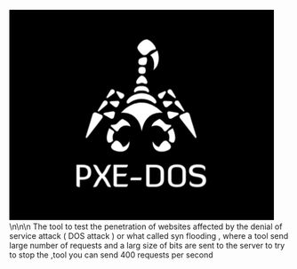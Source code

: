 ![x-word](logo.png)
\n\n\n
The tool to test the 
penetration of websites 
affected by the denial of service attack
( DOS attack )  or what called syn flooding
, where a tool send
large number of requests 
and a larg size of bits
are sent to the server 
to try to stop the ,tool
you can send 400 requests
per second
